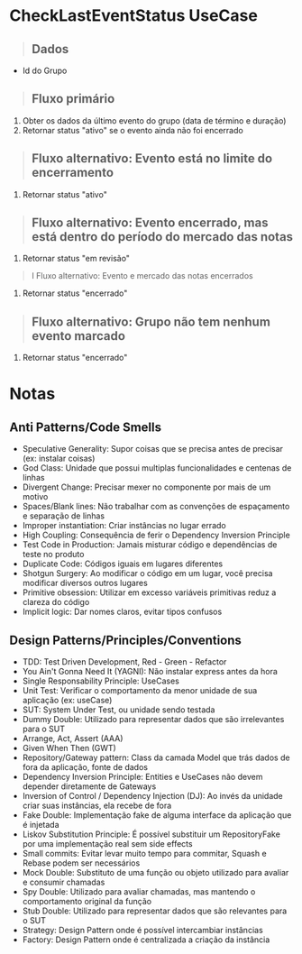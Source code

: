 # CheckLastEventStatus UseCase

> ## Dados
* Id do Grupo

> ## Fluxo primário
1. Obter os dados da último evento do grupo (data de término e duração)
2. Retornar status "ativo" se o evento ainda não foi encerrado

> ## Fluxo alternativo: Evento está no limite do encerramento
1. Retornar status "ativo"

> ## Fluxo alternativo: Evento encerrado, mas está dentro do período do mercado das notas
1. Retornar status "em revisão"

> I Fluxo alternativo: Evento e mercado das notas encerrados
1. Retornar status "encerrado"

> ## Fluxo alternativo: Grupo não tem nenhum evento marcado
1. Retornar status "encerrado"

# Notas

## Anti Patterns/Code Smells
- Speculative Generality: Supor coisas que se precisa antes de precisar (ex: instalar coisas)
- God Class: Unidade que possui multiplas funcionalidades e centenas de linhas
- Divergent Change: Precisar mexer no componente por mais de um motivo
- Spaces/Blank lines: Não trabalhar com as convenções de espaçamento e separação de linhas
- Improper instantiation: Criar instâncias no lugar errado
- High Coupling: Consequência de ferir o Dependency Inversion Principle
- Test Code in Production: Jamais misturar código e dependências de teste no produto
- Duplicate Code: Códigos iguais em lugares diferentes
- Shotgun Surgery: Ao modificar o código em um lugar, você precisa modificar diversos outros lugares
- Primitive obsession: Utilizar em excesso variáveis primitivas reduz a clareza do código
- Implicit logic: Dar nomes claros, evitar tipos confusos

## Design Patterns/Principles/Conventions
- TDD: Test Driven Development, Red - Green - Refactor
- You Ain't Gonna Need It (YAGNI): Não instalar express antes da hora
- Single Responsability Principle: UseCases
- Unit Test: Verificar o comportamento da menor unidade de sua aplicação (ex: useCase)
- SUT: System Under Test, ou unidade sendo testada
- Dummy Double: Utilizado para representar dados que são irrelevantes para o SUT
- Arrange, Act, Assert (AAA)
- Given When Then (GWT)
- Repository/Gateway pattern: Class da camada Model que trás dados de fora da aplicação, fonte de dados
- Dependency Inversion Principle: Entities e UseCases não devem depender diretamente de Gateways
- Inversion of Control / Dependency Injection (DJ): Ao invés da unidade criar suas instâncias, ela recebe de fora
- Fake Double: Implementação fake de alguma interface da aplicação que é injetada
- Liskov Substitution Principle: É possível substituir um RepositoryFake por uma implementação real sem side effects
- Small commits: Evitar levar muito tempo para commitar, Squash e Rebase podem ser necessários
- Mock Double: Substituto de uma função ou objeto utilizado para avaliar e consumir chamadas
- Spy Double: Utilizado para avaliar chamadas, mas mantendo o comportamento original da função
- Stub Double: Utilizado para representar dados que são relevantes para o SUT
- Strategy: Design Pattern onde é possível intercambiar instâncias
- Factory: Design Pattern onde é centralizada a criação da instância